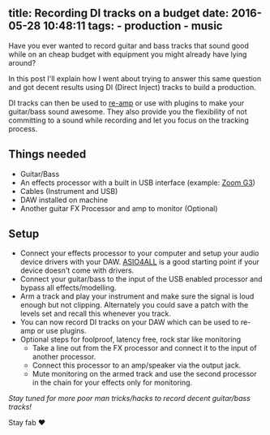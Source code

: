 title: Recording DI tracks on a budget
date: 2016-05-28 10:48:11
tags: 
	- production
	- music
---
Have you ever wanted to record guitar and bass tracks that sound good while on an cheap budget with equipment you might already have lying around? 

In this post I'll explain how I went about trying to answer this same question and got decent results using DI (Direct Inject) tracks to build a production. 

DI tracks can then be used to [re-amp](https://en.wikipedia.org/wiki/Re-amp) or use with plugins to make your guitar/bass sound awesome. They also provide you the flexibility of not committing to a sound while recording and let you focus on the tracking process.

## Things needed

+ Guitar/Bass
+ An effects processor with a built in USB interface (example: [Zoom G3](https://www.zoom.co.jp/products/guitar/g3-guitar-effects-amp-simulator-pedal))
+ Cables (Instrument and USB)
+ DAW installed on machine
+ Another guitar FX Processor and amp to monitor (Optional)

## Setup

+ Connect your effects processor to your computer and setup your audio device drivers with your DAW. [ASIO4ALL](http://www.asio4all.com) is a good starting point if your device doesn't come with drivers.
+ Connect your guitar/bass to the input of the USB enabled processor and bypass all effects/modelling.
+ Arm a track and play your instrument and make sure the signal is loud enough but not clipping. Alternately you could save a patch with the levels set and recall this whenever you track.
+ You can now record DI tracks on your DAW which can be used to re-amp or use plugins.
+ Optional steps for foolproof, latency free, rock star like monitoring
  + Take a line out from the FX processor and connect it to the input of another processor.
  + Connect this processor to an amp/speaker via the output jack.
  + Mute monitoring on the armed track and use the second processor in the chain for your effects only for monitoring.

*Stay tuned for more poor man tricks/hacks to record decent guitar/bass tracks!*

Stay fab ♥
